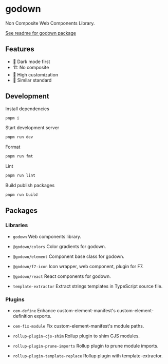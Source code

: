# godown

Non Composite Web Components Library.

[See readme for godown package](./packages/godown/README.md)

## Features

- 🌙 Dark mode first
- 🏗️ No composite
- 🎨 High customization
- 📐 Similar standard

## Development

Install dependencies

```sh
pnpm i
```

Start development server

```sh
pnpm run dev
```

Format

```sh
pnpm run fmt
```

Lint

```sh
pnpm run lint
```

Build publish packages

```sh
pnpm run build
```

## Packages

### Libraries

- `godown` Web components library.

- `@godown/colors` Color gradients for godown.

- `@godown/element` Component base class for godown.

- `@godown/f7-icon` Icon wrapper, web component, plugin for F7.

- `@godown/react` React components for godown.

- `template-extractor` Extract strings templates in TypeScript source file.

### Plugins

- `cem-define` Enhance custom-element-manifest's custom-element-definition exports.

- `cem-fix-module` Fix custom-element-manifest's module paths.

- `rollup-plugin-cjs-shim` Rollup plugin to shim CJS modules.

- `rollup-plugin-prune-imports` Rollup plugin to prune module imports.

- `rollup-plugin-template-replace` Rollup plugin with template-extractor.
